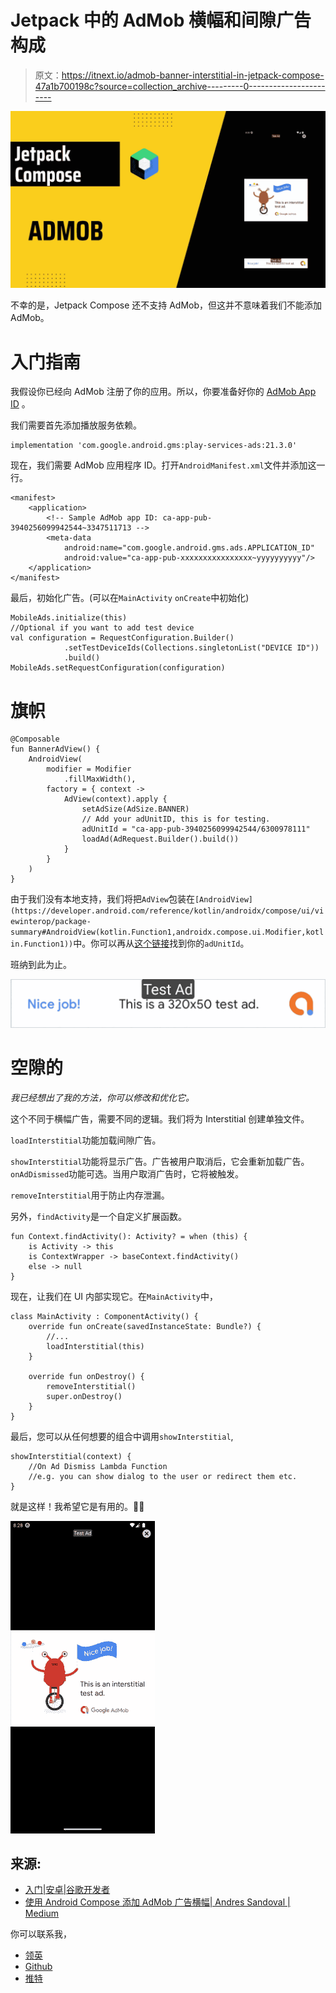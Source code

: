# Jetpack 中的 AdMob 横幅和间隙广告构成

> 原文：<https://itnext.io/admob-banner-interstitial-in-jetpack-compose-47a1b700198c?source=collection_archive---------0----------------------->

![](img/eec51e8399e8d8523a84d010ab88f73b.png)

不幸的是，Jetpack Compose 还不支持 AdMob，但这并不意味着我们不能添加 AdMob。

# 入门指南

我假设你已经向 AdMob 注册了你的应用。所以，你要准备好你的 [AdMob App ID](https://support.google.com/admob/answer/7356431?utm_source=developers.google.com) 。

我们需要首先添加播放服务依赖。

```
implementation 'com.google.android.gms:play-services-ads:21.3.0'
```

现在，我们需要 AdMob 应用程序 ID。打开`AndroidManifest.xml`文件并添加这一行。

```
<manifest>
    <application>
        <!-- Sample AdMob app ID: ca-app-pub-3940256099942544~3347511713 -->
        <meta-data
            android:name="com.google.android.gms.ads.APPLICATION_ID"
            android:value="ca-app-pub-xxxxxxxxxxxxxxxx~yyyyyyyyyy"/>
    </application>
</manifest>
```

最后，初始化广告。(可以在`MainActivity` `onCreate`中初始化)

```
MobileAds.initialize(this)
//Optional if you want to add test device
val configuration = RequestConfiguration.Builder()
            .setTestDeviceIds(Collections.singletonList("DEVICE ID"))
            .build()
MobileAds.setRequestConfiguration(configuration)
```

# 旗帜

```
@Composable
fun BannerAdView() {
    AndroidView(
        modifier = Modifier
            .fillMaxWidth(),
        factory = { context ->
            AdView(context).apply {
                setAdSize(AdSize.BANNER)
                // Add your adUnitID, this is for testing.
                adUnitId = "ca-app-pub-3940256099942544/6300978111"
                loadAd(AdRequest.Builder().build())
            }
        }
    )
}
```

由于我们没有本地支持，我们将把`AdView`包装在`[AndroidView](https://developer.android.com/reference/kotlin/androidx/compose/ui/viewinterop/package-summary#AndroidView(kotlin.Function1,androidx.compose.ui.Modifier,kotlin.Function1))`中。你可以再从[这个链接](https://support.google.com/admob/answer/7356431?utm_source=developers.google.com)找到你的`adUnitId`。

班纳到此为止。

![](img/b26b8cd4d2e1c6fff2276e20f616c6e8.png)

# 空隙的

*我已经想出了我的方法，你可以修改和优化它。*

这个不同于横幅广告，需要不同的逻辑。我们将为 Interstitial 创建单独文件。

`loadInterstitial`功能加载间隙广告。

`showInterstitial`功能将显示广告。广告被用户取消后，它会重新加载广告。`onAdDismissed`功能可选。当用户取消广告时，它将被触发。

`removeInterstitial`用于防止内存泄漏。

另外，`findActivity`是一个自定义扩展函数。

```
fun Context.findActivity(): Activity? = when (this) {
    is Activity -> this
    is ContextWrapper -> baseContext.findActivity()
    else -> null
}
```

现在，让我们在 UI 内部实现它。在`MainActivity`中，

```
class MainActivity : ComponentActivity() {
    override fun onCreate(savedInstanceState: Bundle?) {
        //...
        loadInterstitial(this)
    }

    override fun onDestroy() {
        removeInterstitial()
        super.onDestroy()
    }
}
```

最后，您可以从任何想要的组合中调用`showInterstitial`,

```
showInterstitial(context) {
    //On Ad Dismiss Lambda Function
    //e.g. you can show dialog to the user or redirect them etc.
}
```

就是这样！我希望它是有用的。👋👋

![](img/78d4c3afe4868bae5333f1caa73929d7.png)

## 来源:

*   [入门|安卓|谷歌开发者](https://developers.google.com/admob/android/quick-start)
*   [使用 Android Compose 添加 AdMob 广告横幅| Andres Sandoval | Medium](https://andresand.medium.com/add-admob-ad-banner-using-android-compose-9ba78c8f1591)

你可以联系我，

*   [领英](https://www.linkedin.com/in/burak-fidan/)
*   [Github](https://github.com/MrNtlu)
*   [推特](https://twitter.com/BurakFNtlu)